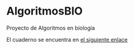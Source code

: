 # AlgoritmosBIO
Proyecto de Algoritmos en biología

El cuaderno se encuentra en [el siguiente enlace](./Espinoza_Gallo_Palma_Proyecto/Espinoza_Gallo_Palma.ipynb)